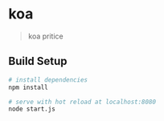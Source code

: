 # koa

> koa pritice

## Build Setup

``` bash
# install dependencies
npm install

# serve with hot reload at localhost:8080
node start.js

```
